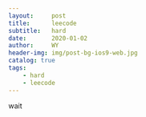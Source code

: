 ```yaml
---
layout:     post
title:      leecode
subtitle:   hard
date:       2020-01-02
author:     WY
header-img: img/post-bg-ios9-web.jpg
catalog: true
tags:
    - hard
    - leecode
---
```

wait
